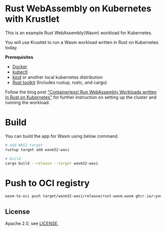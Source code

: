 # Rust WebAssembly on Kubernetes with Krustlet

This is an example Rust WebAssembly(Wasm) workload for Kubernetes.

You will use Krustlet to run a Wasm workload written in Rust on Kubernetes today.

**Prerequisites**

- [Docker](https://docs.docker.com/engine/install/)
- [kubectl](https://kubernetes.io/docs/tasks/tools/)
- [kind](https://kind.sigs.k8s.io/docs/user/quick-start/#installation) or another local kubernetes distribution
- [Rust toolkit](https://www.rust-lang.org/learn/get-started) (Includes rustup, rustc, and cargo)

Follow the blog post ["Containerless! Run WebAssembly Workloads written in Rust on Kubernetes"](https://developer.okta.com/blog/2022/01/13/webassembly-on-kubernetes-with-rust) for further instruction on setting up the cluster and running the workload.

# Build

You can build the app for Wasm using below command.

```bash
# add WASI target
rustup target add wasm32-wasi

# build
cargo build --release --target wasm32-wasi
```

# Push to OCI registry

```bash
wasm-to-oci push target/wasm32-wasi/release/rust-wasm.wasm ghcr.io/<your GitHub user>/rust-wasm:latest
```

## License

Apache 2.0, see [LICENSE](LICENSE).
